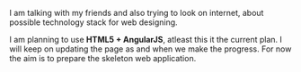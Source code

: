 I am talking with my friends and also trying to look on internet, about possible technology stack for web designing.

I am planning to use **HTML5 + AngularJS**, atleast this it the current plan. I will keep on updating the page as and when we make the progress. For now the aim is to prepare the skeleton web application.